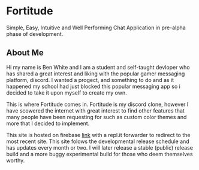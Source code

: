 # Fortitude
Simple, Easy, Intuitive and Well Performing Chat Application in pre-alpha phase of development.

## About Me
Hi my name is Ben White and I am a student and self-taught devloper who has shared a great interest and liking with the popular gamer messaging platform, discord.
I wanted a progect, and something to do and as it happened my school had just blocked this popular messaging app so i decided to take it upon myself to create my own.

This is where Fortitude comes in.
Fortitude is my discord clone, however I have scowered the internet with great interest to find other features that many people have been requesting for such as custom color themes and more that I decided to implement.

This site is hosted on firebase [link](https://fortitude.unrealben.repl.co/) with a repl.it forwarder to redirect to the most recent site.
This site folows the developmental release schedule and has updates every month or two. I will later release a stable (public) release build and a more buggy experimental build for those who deem themselves worthy.

